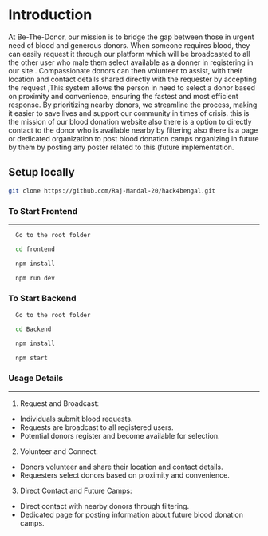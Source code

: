 
# Introduction
At Be-The-Donor, our mission is to bridge the gap between those in urgent need of blood and generous donors. When someone requires blood, they can easily request it through
our platform which will be broadcasted to all the other user who male them select available as a donner in registering in our site . Compassionate donors can then volunteer to assist, 
with their location and contact details shared directly with the requester by accepting the request ,This system allows the person in need to select a donor based on proximity and convenience,
ensuring the fastest and most efficient response. By prioritizing nearby donors, we streamline the process, making it easier to save lives and support our community in times of crisis. this is the mission 
of our blood donation website also there is a option to directly contact to the donor who is available nearby by filtering also there is a page or dedicated organization to post blood donation camps organizing in 
future by them by posting any poster related to this (future implementation.




## Setup locally

```bash
git clone https://github.com/Raj-Mandal-20/hack4bengal.git
```
### To Start Frontend
---

```bah
  Go to the root folder
```
```bash
  cd frontend
```
```bash
  npm install 
```
```bash
  npm run dev
```
	
### To Start Backend

```bah
  Go to the root folder
```
```bash
  cd Backend
```
```bash
  npm install 
```
```bash
  npm start
```

### Usage Details
---

1. Request and Broadcast:

* Individuals submit blood requests.
* Requests are broadcast to all registered users.
* Potential donors register and become available for selection.

2. Volunteer and Connect:

* Donors volunteer and share their location and contact details.
* Requesters select donors based on proximity and convenience.
  
3.  Direct Contact and Future Camps:
   
* Direct contact with nearby donors through filtering.
* Dedicated page for posting information about future blood donation camps.


